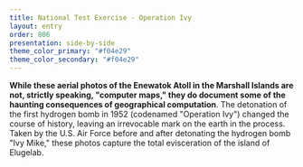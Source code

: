 ```yaml
---
title: National Test Exercise - Operation Ivy
layout: entry
order: 806
presentation: side-by-side
theme_color_primary: "#f04e29"
theme_color_secondary: "#f04e29"
---
```


**While these aerial photos of the Enewatok Atoll in the Marshall Islands are not, strictly speaking, "computer maps," they do document some of the haunting consequences of geographical computation**. The detonation of the first hydrogen bomb in 1952 (codenamed "Operation Ivy") changed the course of history, leaving an irrevocable mark on the earth in the process. Taken by the U.S. Air Force before and after detonating the hydrogen bomb "Ivy Mike," these photos capture the total evisceration of the island of Elugelab.